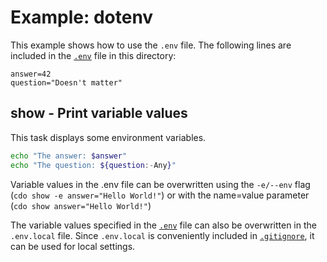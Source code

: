 # Example: dotenv

This example shows how to use the `.env` file. The following lines are included in the [`.env`](.env) file in this directory:

```env file=.env
answer=42
question="Doesn't matter"
```

## show - Print variable values 

This task displays some environment variables. 

```sh
echo "The answer: $answer"
echo "The question: ${question:-Any}"
```

Variable values ​​in the .env file can be overwritten using the `-e/--env` flag (`cdo show -e answer="Hello World!"`) or with the name=value parameter (`cdo show answer="Hello World!"`)

The variable values ​​specified in the [`.env`](.env) file can also be overwritten in the `.env.local` file. Since `.env.local` is conveniently included in [`.gitignore`](.gitignore), it can be used for local settings.
